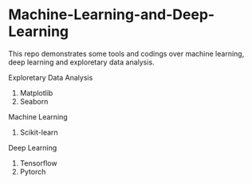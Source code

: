# Machine-Learning-and-Deep-Learning
This repo demonstrates some tools and codings over machine learning, deep learning and exploretary data analysis.

Exploretary Data Analysis
1. Matplotlib
2. Seaborn

Machine Learning
1. Scikit-learn

Deep Learning
1. Tensorflow
2. Pytorch
